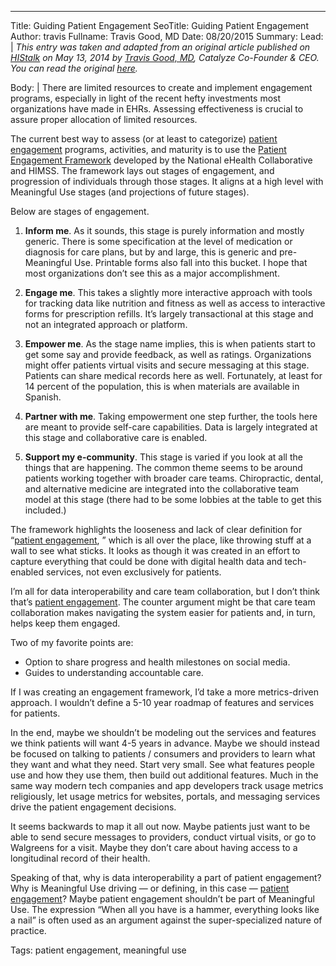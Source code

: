 ---
Title: Guiding Patient Engagement
SeoTitle: Guiding Patient Engagement
Author: travis
Fullname: Travis Good, MD
Date: 08/20/2015
Summary: 
Lead: |
_*This entry was taken and adapted from an original article published on [HIStalk](http://histalkmobile.com/) on May 13, 2014 by [Travis Good, MD](https://catalyze.io/travis), Catalyze Co-Founder & CEO. You can read the original [here](http://histalkmobile.com/guiding-patient-engagement/)*._

Body: |
There are limited resources to create and implement engagement programs, especially in light of the recent hefty investments most organizations have made in EHRs. Assessing effectiveness is crucial to assure proper allocation of limited resources.

The current best way to assess (or at least to categorize) [patient engagement](https://catalyze.io/solutions/patient-engagement) programs, activities, and maturity is to use the [Patient Engagement Framework](http://himss.files.cms-plus.com/HIMSSorg/NEHCLibrary/HIMSS_Foundation_Patient_Engagement_Framework.pdf) developed by the National eHealth Collaborative and HIMSS. The framework lays out stages of engagement, and progression of individuals through those stages. It aligns at a high level  with Meaningful Use stages (and projections of future stages).

Below are stages of engagement.

1. **Inform me**. As it sounds, this stage is purely information and mostly generic. There is some specification at the level of medication or diagnosis for care plans, but by and large, this is generic and  pre-Meaningful Use. Printable forms also fall into this bucket. I hope that most organizations don’t see this as a major accomplishment.

2. **Engage me**. This takes a slightly more interactive approach with tools for tracking data like nutrition and fitness as well as access to interactive forms for prescription refills. It’s largely transactional at this stage and not an integrated approach or platform.

3. **Empower me**. As the stage name implies, this is when patients start to get some say and provide feedback, as well as ratings. Organizations might offer patients virtual visits and secure messaging at this stage. Patients can share medical records here as well. Fortunately, at least for 14 percent of the population, this is when materials are available in Spanish.

4. **Partner with me**. Taking empowerment one step further, the tools here are meant to provide self-care capabilities. Data is largely integrated at this stage and collaborative care is enabled.

5. **Support my e-community**. This stage is varied if you look at all the things that are happening. The common theme seems to be around patients working together with broader care teams. Chiropractic, dental, and alternative medicine are integrated into the collaborative team model at this stage (there had to be some lobbies at the table to get this included.)

The framework highlights the looseness and lack of clear definition for “[patient engagement](https://catalyze.io/solutions/patient-engagement), ” which is all over the place, like throwing stuff at a wall to see what sticks. It looks as though it was created in an effort to capture everything that could be done with digital health data and tech-enabled services, not even exclusively for patients.

I’m all for data interoperability and care team collaboration, but I don’t think that’s [patient engagement](https://catalyze.io/solutions/patient-engagement). The counter argument might be that care team collaboration makes navigating the system easier for patients and, in turn, helps keep them engaged.

Two of my favorite points are:
- Option to share progress and health milestones on social media.
- Guides to understanding accountable care.

If I was creating an engagement framework, I’d take a more metrics-driven approach. I wouldn’t define a 5-10 year roadmap of features and services for patients.

In the end, maybe we shouldn’t be modeling out the services and features we think patients will want 4-5 years in advance. Maybe we should instead be focused on talking to patients / consumers and providers to learn what they want and what they need. Start very small. See what features people use and how they use them, then build out additional features. Much in the same way modern tech companies and app developers track usage metrics religiously, let usage metrics for websites, portals, and messaging services drive the patient engagement decisions.

It seems backwards to map it all out now. Maybe patients just want to be able to send secure messages to providers, conduct virtual visits, or go to Walgreens for a visit. Maybe they don’t care about having access to a longitudinal record of their health.

Speaking of that, why is data interoperability a part of patient engagement? Why is Meaningful Use driving — or defining, in this case — [patient engagement](https://catalyze.io/solutions/patient-engagement)? Maybe patient engagement shouldn’t be part of Meaningful Use. The expression “When all you have is a hammer, everything looks like a nail” is often used as an argument against the super-specialized nature of practice.

Tags: patient engagement, meaningful use
